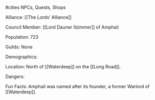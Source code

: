 #cities
NPCs, Quests, Shops

Alliance: [[The Lords’ Alliance]]

Council Member: [[Lord Dauner Ilzimmer]] of Amphail

Population: 723

Guilds: None

Demographics: 

Location: North of [[Waterdeep]] on the [[Long Road]].

Dangers: 

Fun Facts: Amphail was named after its founder, a former Warlord of [[Waterdeep]].
